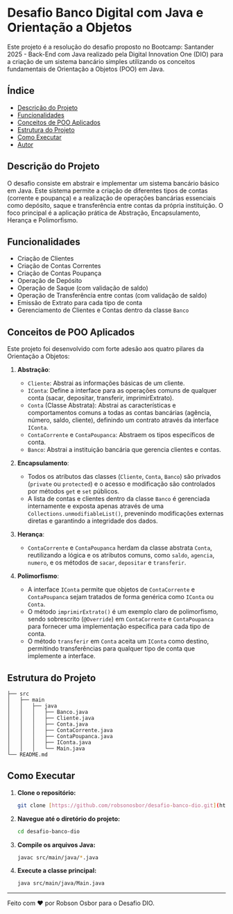 # Desafio Banco Digital com Java e Orientação a Objetos

Este projeto é a resolução do desafio proposto no Bootcamp: Santander 2025 - Back-End com Java realizado pela  Digital Innovation One (DIO) para a criação de um sistema bancário simples utilizando os conceitos fundamentais de Orientação a Objetos (POO) em Java.

## Índice
* [Descrição do Projeto](#descrição-do-projeto)
* [Funcionalidades](#funcionalidades)
* [Conceitos de POO Aplicados](#conceitos-de-poo-aplicados)
* [Estrutura do Projeto](#estrutura-do-projeto)
* [Como Executar](#como-executar)
* [Autor](#autor)

## Descrição do Projeto

O desafio consiste em abstrair e implementar um sistema bancário básico em Java. Este sistema permite a criação de diferentes tipos de contas (corrente e poupança) e a realização de operações bancárias essenciais como depósito, saque e transferência entre contas da própria instituição. O foco principal é a aplicação prática de Abstração, Encapsulamento, Herança e Polimorfismo.

## Funcionalidades

* Criação de Clientes
* Criação de Contas Correntes
* Criação de Contas Poupança
* Operação de Depósito
* Operação de Saque (com validação de saldo)
* Operação de Transferência entre contas (com validação de saldo)
* Emissão de Extrato para cada tipo de conta
* Gerenciamento de Clientes e Contas dentro da classe `Banco`

## Conceitos de POO Aplicados

Este projeto foi desenvolvido com forte adesão aos quatro pilares da Orientação a Objetos:

1.  **Abstração**:
    * `Cliente`: Abstrai as informações básicas de um cliente.
    * `IConta`: Define a interface para as operações comuns de qualquer conta (sacar, depositar, transferir, imprimirExtrato).
    * `Conta` (Classe Abstrata): Abstrai as características e comportamentos comuns a todas as contas bancárias (agência, número, saldo, cliente), definindo um contrato através da interface `IConta`.
    * `ContaCorrente` e `ContaPoupanca`: Abstraem os tipos específicos de conta.
    * `Banco`: Abstrai a instituição bancária que gerencia clientes e contas.

2.  **Encapsulamento**:
    * Todos os atributos das classes (`Cliente`, `Conta`, `Banco`) são privados (`private` ou `protected`) e o acesso e modificação são controlados por métodos `get` e `set` públicos.
    * A lista de contas e clientes dentro da classe `Banco` é gerenciada internamente e exposta apenas através de uma `Collections.unmodifiableList()`, prevenindo modificações externas diretas e garantindo a integridade dos dados.

3.  **Herança**:
    * `ContaCorrente` e `ContaPoupanca` herdam da classe abstrata `Conta`, reutilizando a lógica e os atributos comuns, como `saldo`, `agencia`, `numero`, e os métodos de `sacar`, `depositar` e `transferir`.

4.  **Polimorfismo**:
    * A interface `IConta` permite que objetos de `ContaCorrente` e `ContaPoupanca` sejam tratados de forma genérica como `IConta` ou `Conta`.
    * O método `imprimirExtrato()` é um exemplo claro de polimorfismo, sendo sobrescrito (`@Override`) em `ContaCorrente` e `ContaPoupanca` para fornecer uma implementação específica para cada tipo de conta.
    * O método `transferir` em `Conta` aceita um `IConta` como destino, permitindo transferências para qualquer tipo de conta que implemente a interface.

## Estrutura do Projeto
```plaintext
├── src
│   ├── main
│   │   ├── java
│   │   │   ├── Banco.java
│   │   │   ├── Cliente.java
│   │   │   ├── Conta.java
│   │   │   ├── ContaCorrente.java
│   │   │   ├── ContaPoupanca.java
│   │   │   ├── IConta.java
│   │   │   └── Main.java
└── README.md
```

## Como Executar

1.  **Clone o repositório:**
    ```bash
    git clone [https://github.com/robsonosbor/desafio-banco-dio.git](https://github.com/robsonosbor/desafio-banco-dio.git)
    ```
2.  **Navegue até o diretório do projeto:**
    ```bash
    cd desafio-banco-dio
    ```
3.  **Compile os arquivos Java:**
    ```bash
    javac src/main/java/*.java
    ```
4.  **Execute a classe principal:**
    ```bash
    java src/main/java/Main.java
    ```

---
Feito com ❤️ por Robson Osbor para o Desafio DIO.
